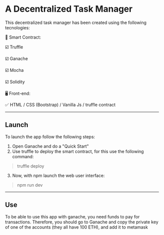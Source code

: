 # A Decentralized Task Manager

This decentralized task manager has been created using the following tecnologies:

📓 Smart Contract:

☑️ Truffle

☑️ Ganache

☑️ Mocha

☑️ Solidity

🖥️ Front-end:

✅ HTML / CSS (Bootstrap) / Vanilla Js / truffle contract

---

## Launch

To launch the app follow the following steps:

1. Open Ganache and do a "Quick Start"
2. Use truffle to deploy the smart contract, for this use the following command:

> truffle deploy

3. Now, with npm launch the web user interface:

> npm run dev

---

## Use

To be able to use this app with ganache, you need funds to pay for transactions. Therefore, you should go to Ganache and copy the private key of one of the accounts (they all have 100 ETH), and add it to metamask